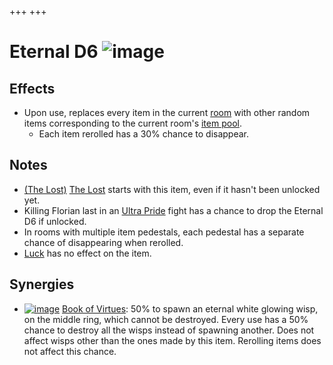 +++
+++

 # Eternal D6 ![image](/image/Eternal_D6.png) 

Effects
---------


* Upon use, replaces every item in the current [room](/wiki/Rooms "Rooms") with other random items corresponding to the current room's [item pool](/wiki/Item_Pool "Item Pool").
	+ Each item rerolled has a 30% chance to disappear.


Notes
-------


* [(The Lost)](/wiki/The_Lost "The Lost") [The Lost](/wiki/The_Lost "The Lost") starts with this item, even if it hasn't been unlocked yet.
* Killing Florian last in an [Ultra Pride](/wiki/Ultra_Pride "Ultra Pride") fight has a chance to drop the Eternal D6 if unlocked.
* In rooms with multiple item pedestals, each pedestal has a separate chance of disappearing when rerolled.
* [Luck](/wiki/Luck "Luck") has no effect on the item.


Synergies
-----------


* [![image](/image/Book_of_Virtues.png)](/wiki/Book_of_Virtues "Book of Virtues") [Book of Virtues](/wiki/Book_of_Virtues "Book of Virtues"): 50% to spawn an eternal white glowing wisp, on the middle ring, which cannot be destroyed. Every use has a 50% chance to destroy all the wisps instead of spawning another. Does not affect wisps other than the ones made by this item. Rerolling items does not affect this chance.


